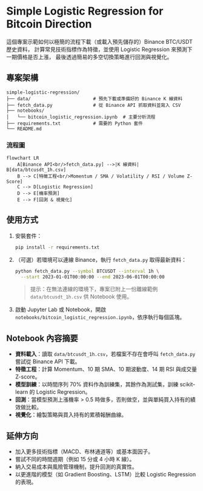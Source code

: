 # Simple Logistic Regression for Bitcoin Direction

這個專案示範如何以極簡的流程下載（或載入預先儲存的）Binance BTC/USDT 歷史資料，
計算常見技術指標作為特徵，並使用 Logistic Regression 來預測下一期價格是否上漲，
最後透過簡易的多空切換策略進行回測與視覺化。

## 專案架構

```text
simple-logistic-regression/
├── data/                       # 預先下載或準備好的 Binance K 線資料
├── fetch_data.py               # 從 Binance API 抓取資料並寫入 CSV
├── notebooks/
│   └── bitcoin_logistic_regression.ipynb  # 主要分析流程
├── requirements.txt            # 需要的 Python 套件
└── README.md
```

### 流程圖

```mermaid
flowchart LR
    A[Binance API<br/>fetch_data.py] -->|K 線資料| B[data/btcusdt_1h.csv]
    B --> C[特徵工程<br/>Momentum / SMA / Volatility / RSI / Volume Z-Score]
    C --> D[Logistic Regression]
    D --> E[機率預測]
    E --> F[回測 & 視覺化]
```

## 使用方式

1. 安裝套件：
   ```bash
   pip install -r requirements.txt
   ```
2. （可選）若環境可以連線 Binance，執行 `fetch_data.py` 取得最新資料：
   ```bash
   python fetch_data.py --symbol BTCUSDT --interval 1h \
     --start 2023-01-01T00:00:00 --end 2023-06-01T00:00:00
   ```
   > 提示：在無法連線的環境下，專案已附上一份離線範例 `data/btcusdt_1h.csv` 供 Notebook 使用。
3. 啟動 Jupyter Lab 或 Notebook，開啟 `notebooks/bitcoin_logistic_regression.ipynb`，依序執行每個區塊。

## Notebook 內容摘要

- **資料載入**：讀取 `data/btcusdt_1h.csv`，若檔案不存在會呼叫 `fetch_data.py` 嘗試從 Binance API 下載。
- **特徵工程**：計算 Momentum、10 期 SMA、10 期波動度、14 期 RSI 與成交量 Z-score。
- **模型訓練**：以時間序列 70% 資料作為訓練集，其餘作為測試集，訓練 scikit-learn 的 Logistic Regression。
- **回測**：當模型預測上漲機率 > 0.5 時做多，否則做空，並與單純買入持有的績效做比較。
- **視覺化**：繪製策略與買入持有的累積報酬曲線。

## 延伸方向

- 加入更多技術指標（MACD、布林通道等）或基本面因子。
- 嘗試不同的時間週期（例如 15 分或 4 小時 K 線）。
- 納入交易成本與風險管理機制，提升回測的真實性。
- 以更進階的模型（如 Gradient Boosting、LSTM）比較 Logistic Regression 的表現。
